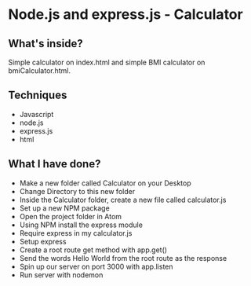 # Node.js and express.js - Calculator

## What's inside?

Simple calculator on index.html and simple BMI calculator on bmiCalculator.html.

## Techniques

- Javascript
- node.js
- express.js
- html

## What I have done?

- Make a new folder called Calculator on your Desktop
- Change Directory to this new folder
- Inside the Calculator folder, create a new file called calculator.js
- Set up a new NPM package
- Open the project folder in Atom 
- Using NPM install the express module
- Require express in my calculator.js
- Setup express
- Create a root route get method with app.get()
- Send the words Hello World from the root route as the response
- Spin up our server on port 3000 with app.listen
- Run server with nodemon

